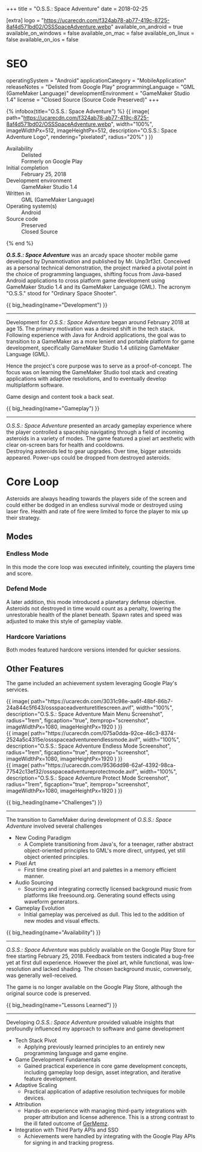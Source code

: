 +++
title = "O.S.S.: Space Adventure"
date = 2018-02-25

[extra]
logo = "https://ucarecdn.com/f324ab78-ab77-419c-8725-8af4d571bd02/OSSSpaceAdventure.webp"
available_on_android = true
available_on_windows = false
available_on_mac = false
available_on_linux = false
available_on_ios = false

# SEO
operatingSystem = "Android"
applicationCategory = "MobileApplication"
releaseNotes = "Delisted from Google Play"
programmingLanguage = "GML (GameMaker Language)"
developmentEnvironment = "GameMaker Studio 1.4"
license = "Closed Source (Source Code Preserved)"
+++

{% infobox(title="O.S.S.: Space Adventure") %}
{{ image(
    path="https://ucarecdn.com/f324ab78-ab77-419c-8725-8af4d571bd02/OSSSpaceAdventure.webp",
    width="100%",
    imageWidthPx=512,
    imageHeightPx=512,
    description="O.S.S.: Space Adventure Logo",
    rendering="pixelated",
    radius="20%"
) }}
<dl>
    <dt>Availability</dt>
    <dd>Delisted<br>Formerly on Google Play</dd>
    <dt>Initial completion</dt>
    <dd>February 25, 2018</dd>
    <dt>Development environment</dt>
    <dd>GameMaker Studio 1.4</dd>
    <dt>Written in</dt>
    <dd>GML (GameMaker Language)</dd>
    <dt>Operating system(s)</dt>
    <dd>Android</dd>
    <dt>Source code</dt>
    <dd>Preserved<br>Closed Source</dd>
</dl>
{% end %}

***O.S.S.: Space Adventure*** was an arcady space shooter mobile game developed by Dynamotivation and published by Mr. Unp3rf3ct. Conceived as a personal technical demonstration, the project marked a pivotal point in the choice of programming languages, shifting focus from Java-based Android applications to cross platform game development using GameMaker Studio 1.4 and its GameMaker Language (GML). The acronym "O.S.S." stood for "Ordinary Space Shooter".

{{ big_heading(name="Development") }}

---

Development for *O.S.S.: Space Adventure* began around February 2018 at age 15. The primary motivation was a desired shift in the tech stack. Following experience with Java for Android applications, the goal was to transition to a GameMaker as a more lenient and portable platform for game development, specifically GameMaker Studio 1.4 utilizing GameMaker Language (GML).

Hence the project's core purpose was to serve as a proof-of-concept. The focus was on learning the GameMaker Studio tool stack and creating applications with adaptive resolutions, and to eventually develop multiplatform software.

Game design and content took a back seat.


{{ big_heading(name="Gameplay") }}

---

*O.S.S.: Space Adventure* presented an arcady gameplay experience where the player controlled a spaceship navigating through a field of incoming asteroids in a variety of modes. The game featured a pixel art aesthetic with clear on-screen bars for health and cooldowns.\
Destroying asteroids led to gear upgrades. Over time, bigger asteroids appeared. Power-ups could be dropped from destroyed asteroids.

# Core Loop
Asteroids are always heading towards the players side of the screen and could either be dodged in an endless survival mode or destroyed using laser fire. Health and rate of fire were limited to force the player to mix up their strategy.

## Modes

### Endless Mode
In this mode the core loop was executed infinitely, counting the players time and score.

### Defend Mode
A later addition, this mode introduced a planetary defense objective. Asteroids not destroyed in time would count as a penalty, lowering the unrestorable health of the planet beneath. Spawn rates and speed was adjusted to make this style of gameplay viable.

### Hardcore Variations
Both modes featured hardcore versions intended for quicker sessions.

## Other Features
The game included an achievement system leveraging Google Play's services.

<div class="blogImageList">
    <style>
        @media (max-width: 40rem) {
            .blogImageList {
                flex-direction: column;
            }
        }
    </style>
    <div>
    {{ image(
        path="https://ucarecdn.com/3031c98e-aa6f-48bf-86b7-24a844c5f643/ossspaceadventuretitlescreen.avif",
        width="100%",
        description="O.S.S.: Space Adventure Main Menu Screenshot", radius="1rem",
        figcaption="true",
        itemprop="screenshot",
        imageWidthPx=1080,
        imageHeightPx=1920
    ) }}
    </div>
    <div>
    {{ image(
        path="https://ucarecdn.com/075a0dda-92ce-46c3-8374-2524a5c4315e/ossspaceadventureendlessmode.avif",
        width="100%",
        description="O.S.S.: Space Adventure Endless Mode Screenshot",
        radius="1rem",
        figcaption="true",
        itemprop="screenshot",
        imageWidthPx=1080,
        imageHeightPx=1920
    ) }}
    </div>
    <div>
    {{ image(
        path="https://ucarecdn.com/9536dd98-62af-4392-98ca-77542c13ef32/ossspaceadventureprotectmode.avif",
        width="100%",
        description="O.S.S.: Space Adventure Protect Mode Screenshot",
        radius="1rem",
        figcaption="true",
        itemprop="screenshot",
        imageWidthPx=1080,
        imageHeightPx=1920
    ) }}
    </div>
</div>


{{ big_heading(name="Challenges") }}

---

The transition to GameMaker during development of *O.S.S.: Space Adventure* involved several challenges

*   New Coding Paradigm
    *   A Complete transitioning from Java's, for a teenager, rather abstract object-oriented principles to GML's more direct, untyped, yet still object oriented principles.
*   Pixel Art
    *   First time creating pixel art and palettes in a memory efficient manner.
*   Audio Sourcing
    *   Sourcing and integrating correctly licensed background music from platforms like freesound.org. Generating sound effects using waveform generators.
*   Gameplay Evolution
    *   Initial gameplay was perceived as dull. This led to the addition of new modes and visual effects.


{{ big_heading(name="Availability") }}

---

*O.S.S.: Space Adventure* was publicly available on the Google Play Store for free starting February 25, 2018. Feedback from testers indicated a bug-free yet at first dull experience. However the pixel art, while functional, was low-resolution and lacked shading. The chosen background music, conversely, was generally well-received.

The game is no longer available on the Google Play Store, although the original source code is preserved.


{{ big_heading(name="Lessons Learned") }}

---

Developing *O.S.S.: Space Adventure* provided valuable insights that profoundly influenced my approach to software and game development

*   Tech Stack Pivot
    *   Applying previously learned principles to an entirely new programming language and game engine.
*   Game Development Fundamentals
    *   Gained practical experience in core game development concepts, including gameplay loop design, asset integration, and iterative feature development.
*   Adaptive Scaling
    *   Practical application of adaptive resolution techniques for mobile devices.
*   Attribution
    *   Hands-on experience with managing third-party integrations with proper attribution and license adherence. This is a strong contrast to the ill fated outcome of [GerMemz](/portfolio/software/germemz/).
*   Integration with Third Party APIs and SSO
    *   Achievements were handled by integrating with the Google Play APIs for signing in and tracking progress.